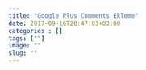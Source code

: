 ```yaml
---
title: "Google Plus Comments Ekleme"
date: 2017-09-16T20:47:03+03:00
categories : []
tags: [""]
image: ""
slug: ""
---
```


